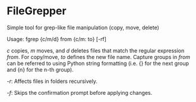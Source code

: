 FileGrepper
===========

Simple tool for grep-like file manipulation (copy, move, delete)

Usage:
  fgrep {c/m/d} from {c/m: to} [-rf]
  
  *c* copies, *m* moves, and *d* deletes files that match the regular expression *from*.
  For copy/move, *to* defines the new file name. Capture groups in *from* can be referred
  to using Python string formatting (i.e. {} for the next group and {n} for the n-th group).
  
  *-r*: Affects files in folders recursively.
  
  *-f*: Skips the confirmation prompt before applying changes.
